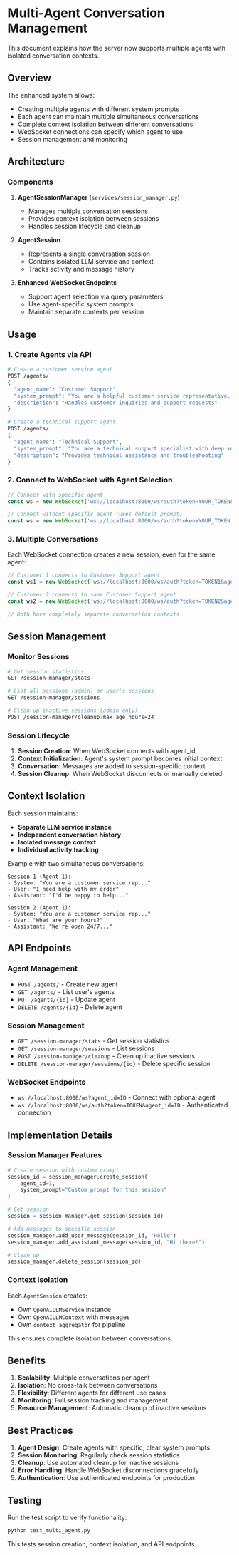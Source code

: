 # Multi-Agent Conversation Management

This document explains how the server now supports multiple agents with isolated conversation contexts.

## Overview

The enhanced system allows:
- Creating multiple agents with different system prompts
- Each agent can maintain multiple simultaneous conversations
- Complete context isolation between different conversations
- WebSocket connections can specify which agent to use
- Session management and monitoring

## Architecture

### Components

1. **AgentSessionManager** (`services/session_manager.py`)
   - Manages multiple conversation sessions
   - Provides context isolation between sessions
   - Handles session lifecycle and cleanup

2. **AgentSession** 
   - Represents a single conversation session
   - Contains isolated LLM service and context
   - Tracks activity and message history

3. **Enhanced WebSocket Endpoints**
   - Support agent selection via query parameters
   - Use agent-specific system prompts
   - Maintain separate contexts per session

## Usage

### 1. Create Agents via API

```bash
# Create a customer service agent
POST /agents/
{
  "agent_name": "Customer Support",
  "system_prompt": "You are a helpful customer service representative. Always be polite and professional.",
  "description": "Handles customer inquiries and support requests"
}

# Create a technical support agent
POST /agents/
{
  "agent_name": "Technical Support", 
  "system_prompt": "You are a technical support specialist with deep knowledge of our products.",
  "description": "Provides technical assistance and troubleshooting"
}
```

### 2. Connect to WebSocket with Agent Selection

```javascript
// Connect with specific agent
const ws = new WebSocket('ws://localhost:8000/ws/auth?token=YOUR_TOKEN&agent_id=1');

// Connect without specific agent (uses default prompt)
const ws = new WebSocket('ws://localhost:8000/ws/auth?token=YOUR_TOKEN');
```

### 3. Multiple Conversations

Each WebSocket connection creates a new session, even for the same agent:

```javascript
// Customer 1 connects to Customer Support agent
const ws1 = new WebSocket('ws://localhost:8000/ws/auth?token=TOKEN1&agent_id=1');

// Customer 2 connects to same Customer Support agent
const ws2 = new WebSocket('ws://localhost:8000/ws/auth?token=TOKEN2&agent_id=1');

// Both have completely separate conversation contexts
```

## Session Management

### Monitor Sessions

```bash
# Get session statistics
GET /session-manager/stats

# List all sessions (admin) or user's sessions
GET /session-manager/sessions

# Clean up inactive sessions (admin only)
POST /session-manager/cleanup?max_age_hours=24
```

### Session Lifecycle

1. **Session Creation**: When WebSocket connects with agent_id
2. **Context Initialization**: Agent's system prompt becomes initial context
3. **Conversation**: Messages are added to session-specific context
4. **Session Cleanup**: When WebSocket disconnects or manually deleted

## Context Isolation

Each session maintains:
- **Separate LLM service instance**
- **Independent conversation history** 
- **Isolated message context**
- **Individual activity tracking**

Example with two simultaneous conversations:

```
Session 1 (Agent 1):
- System: "You are a customer service rep..."
- User: "I need help with my order"
- Assistant: "I'd be happy to help..."

Session 2 (Agent 1): 
- System: "You are a customer service rep..."
- User: "What are your hours?"
- Assistant: "We're open 24/7..."
```

## API Endpoints

### Agent Management
- `POST /agents/` - Create new agent
- `GET /agents/` - List user's agents
- `PUT /agents/{id}` - Update agent
- `DELETE /agents/{id}` - Delete agent

### Session Management
- `GET /session-manager/stats` - Get session statistics
- `GET /session-manager/sessions` - List sessions
- `POST /session-manager/cleanup` - Clean up inactive sessions
- `DELETE /session-manager/sessions/{id}` - Delete specific session

### WebSocket Endpoints
- `ws://localhost:8000/ws?agent_id=ID` - Connect with optional agent
- `ws://localhost:8000/ws/auth?token=TOKEN&agent_id=ID` - Authenticated connection

## Implementation Details

### Session Manager Features

```python
# Create session with custom prompt
session_id = session_manager.create_session(
    agent_id=1,
    system_prompt="Custom prompt for this session"
)

# Get session
session = session_manager.get_session(session_id)

# Add messages to specific session
session_manager.add_user_message(session_id, "Hello")
session_manager.add_assistant_message(session_id, "Hi there!")

# Clean up
session_manager.delete_session(session_id)
```

### Context Isolation

Each `AgentSession` creates:
- Own `OpenAILLMService` instance
- Own `OpenAILLMContext` with messages
- Own `context_aggregator` for pipeline

This ensures complete isolation between conversations.

## Benefits

1. **Scalability**: Multiple conversations per agent
2. **Isolation**: No cross-talk between conversations  
3. **Flexibility**: Different agents for different use cases
4. **Monitoring**: Full session tracking and management
5. **Resource Management**: Automatic cleanup of inactive sessions

## Best Practices

1. **Agent Design**: Create agents with specific, clear system prompts
2. **Session Monitoring**: Regularly check session statistics
3. **Cleanup**: Use automated cleanup for inactive sessions
4. **Error Handling**: Handle WebSocket disconnections gracefully
5. **Authentication**: Use authenticated endpoints for production

## Testing

Run the test script to verify functionality:

```bash
python test_multi_agent.py
```

This tests session creation, context isolation, and API endpoints.
